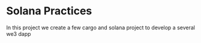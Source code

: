 # Solana Practices 

In this project we create a few cargo and solana project to develop a several we3 dapp